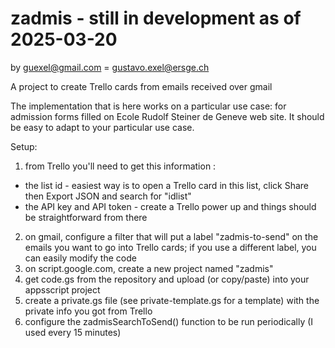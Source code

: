 # zadmis - still in development as of 2025-03-20

by guexel@gmail.com = gustavo.exel@ersge.ch

A project to create Trello cards from emails received over gmail

The implementation that is here works on a particular use case: for admission forms filled on Ecole Rudolf Steiner de Geneve web site. It should be easy to adapt to your particular use case.

Setup:

1. from Trello you'll need to get this information :
  - the list id - easiest way is to open a Trello card in this list, click Share then Export JSON and search for "idlist"
  - the API key and API token - create a Trello power up and things should be straightforward from there
2. on gmail, configure a filter that will put a label "zadmis-to-send" on the emails you want to go into Trello cards; if you use a different label, you can easily modify the code
3. on script.google.com, create a new project named "zadmis"
4. get code.gs from the repository and upload (or copy/paste) into your appsscript project    
5. create a private.gs file (see private-template.gs for a template) with the private info you got from Trello
6. configure the zadmisSearchToSend() function to be run periodically (I used every 15 minutes)
